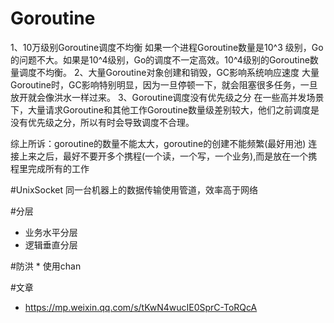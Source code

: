 # Goroutine
1、10万级别Goroutine调度不均衡
    如果一个进程Goroutine数量是10^3 级别，Go的问题不大。如果是10^4级别，Go的调度不一定高效。10^4级别的Goroutine数量调度不均衡。
2、大量Goroutine对象创建和销毁，GC影响系统响应速度
    大量Goroutine时，GC影响特别明显，因为一旦停顿一下，就会阻塞很多任务，一旦放开就会像洪水一样过来。
3、Goroutine调度没有优先级之分
    在一些高并发场景下，大量请求Goroutine和其他工作Goroutine数量级差别较大，他们之前调度是没有优先级之分，所以有时会导致调度不合理。

综上所诉：goroutine的数量不能太大，goroutine的创建不能频繁(最好用池)
          连接上来之后，最好不要开多个携程(一个读，一个写，一个业务),而是放在一个携程里完成所有的工作

#UnixSocket
  同一台机器上的数据传输使用管道，效率高于网络

#分层
   * 业务水平分层
   * 逻辑垂直分层

#防洪
    * 使用chan

#文章
   * https://mp.weixin.qq.com/s/tKwN4wucIE0SprC-ToRQcA
